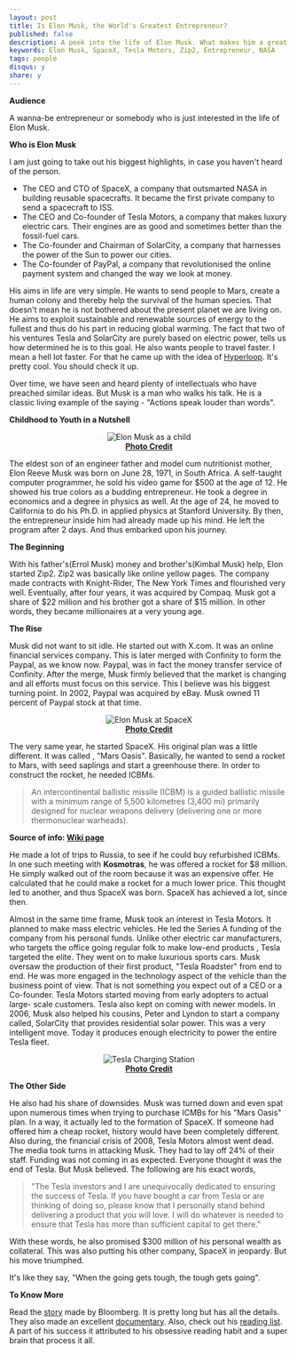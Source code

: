```yaml
---
layout: post
title: Is Elon Musk, the World's Greatest Entrepreneur?
published: false
description: A peek into the life of Elon Musk. What makes him a great entreprenuer and what we can learn from him.
keywords: Elon Musk, SpaceX, Tesla Motors, Zip2, Entrepreneur, NASA
tags: people
disqus:	y
share: y
---
```



**Audience**

A wanna-be entrepreneur or somebody who is just interested in the life of Elon Musk.

**Who is Elon Musk**

I am just going to take out his biggest highlights, in case you haven't heard of the person.

+	The CEO and CTO of SpaceX, a company that outsmarted NASA in building reusable spacecrafts. It became the first private company to send a spacecraft to ISS.
+	The CEO and Co-founder of Tesla Motors, a company that makes luxury electric cars. Their engines are as good and sometimes better than the fossil-fuel cars.
+	The Co-founder and Chairman of SolarCity, a company that harnesses the power of the Sun to power our cities. 
+	The Co-founder of PayPal, a company that revolutionised the online payment system and changed the way we look at money.


His aims in life are very simple. He wants to send people to Mars, create a human colony and thereby help the survival of the human species. That doesn't mean he is not bothered about the present planet we are living on. He aims to exploit sustainable and renewable sources of energy to the fullest and thus do his part in reducing global warming. The fact that two of his ventures Tesla and SolarCity are purely based on electric power, tells us how determined he is to this goal. He also wants people to travel faster. I mean a hell lot faster. For that he came up with the idea of [Hyperloop](https://en.wikipedia.org/wiki/Hyperloop). It's pretty cool. You should check it up.

Over time, we have seen and heard plenty of intellectuals who have preached similar ideas. But Musk is a man who walks his talk. He is a classic living example of the saying - "Actions speak louder than words". 

**Childhood to Youth in a Nutshell**

<center><img src="https://lh3.googleusercontent.com/u/0/d/0BwzDnRSrxRoaWXZnX2hMNkpzR00=s1600-k-iv1" alt="Elon Musk as a child" /></center>
<center><b class="small"><a href="http://www.bloomberg.com/graphics/2015-elon-musk-spacex/">Photo Credit</a></b></center>


The eldest son of an engineer father and model cum nutritionist mother, Elon Reeve Musk was born on June 28, 1971, in South Africa. A self-taught computer programmer, he sold his video game for $500 at the age of 12. He showed his true colors as a budding entrepreneur. He took a degree in economics and a degree in physics as well. At the age of 24, he moved to California to do his Ph.D. in applied physics at Stanford University. By then, the entrepreneur inside him had already made up his mind. He left the program after 2 days. And thus embarked upon his journey. 


**The Beginning**

With his father's(Errol Musk) money and brother's(Kimbal Musk) help, Elon started Zip2. Zip2 was basically like online yellow pages. The company made contracts with Knight-Rider, The New York Times and flourished very well. Eventually, after four years, it was acquired by Compaq. Musk got a share of $22 million and his brother got a share of $15 million. In other words, they became millionaires at a very young age. 

**The Rise**

Musk did not want to sit idle. He started out with X.com. It was an online financial services company. This is later merged with Confinity to form the Paypal, as we know now. Paypal, was in fact the money transfer service of Confinity. After the merge, Musk firmly believed that the market is changing and all efforts must focus on this service. This I believe was his biggest turning point. In 2002, Paypal was acquired by eBay. Musk owned 11 percent of Paypal stock at that time. 

<center><img src="https://lh3.googleusercontent.com/u/0/d/0BwzDnRSrxRoaaXdiNzdBbFZBbG8=s1600-k-iv1" alt="Elon Musk at SpaceX" /></center>
<center><b class="small"><a href="http://www.thesundaytimes.co.uk/">Photo Credit</a></b></center>

The very same year, he started SpaceX. His original plan was a little different. It was called , "Mars Oasis". Basically, he wanted to send a rocket to Mars, with seed saplings and start a greenhouse there. In order to construct the rocket, he needed ICBMs. 

>An intercontinental ballistic missile (ICBM) is a guided ballistic missile with a minimum range of 5,500 kilometres (3,400 mi) primarily designed for nuclear weapons delivery (delivering one or more thermonuclear warheads).

<b class="small">Source of info: [Wiki page](https://en.wikipedia.org/wiki/Intercontinental_ballistic_missile)</b>

He made a lot of trips to Russia, to see if he could buy refurbished ICBMs. In one such meeting with <b>Kosmotras</b>, he was offered a rocket for $8 million. He simply walked out of the room because it was an expensive offer. He calculated that he could make a rocket for a much lower price. This thought led to another, and thus SpaceX was born. SpaceX has achieved a lot, since then. 

Almost in the same time frame, Musk took an interest in Tesla Motors. It planned to make mass electric vehicles. He led the Series A funding of the company from his personal funds. Unlike other electric car manufacturers, who targets the office going regular folk to make low-end products , Tesla targeted the elite. They went on to make luxurious sports cars. Musk oversaw the production of their first product, "Tesla Roadster" from end to end. He was more engaged in the technology aspect of the vehicle than the business point of view. That is not something you expect out of a CEO or a Co-founder.  Tesla Motors started moving from early adopters to actual large- scale customers. Tesla also kept on coming with newer models. In 2006, Musk also helped his cousins, Peter and Lyndon to start a company called, SolarCity that provides residential solar power. This was a very intelligent move. Today it produces enough electricity to power the entire Tesla fleet. 

<center><img src="https://lh3.googleusercontent.com/u/0/d/0BwzDnRSrxRoaS0lPY0VXZVVKN3c=s1600-k-iv1" alt="Tesla Charging Station" /></center>
<center><b class="small"><a href="http://www.theautochannel.com/news/2016/03/25/213148-tesla-expanding-manhattan-ny-recharging-station-network.html">Photo Credit</a></b></center>


**The Other Side**

He also had his share of downsides. Musk was turned down and even spat upon numerous times when trying to purchase ICMBs for his "Mars Oasis" plan. In a way, it actually led to the formation of SpaceX. If someone had offered him a cheap rocket, history would have been completely different. Also during, the financial crisis of 2008, Tesla Motors almost went dead. The media took turns in attacking Musk. They had to lay off 24% of their staff. Funding was not coming in as expected. Everyone thought it was the end of Tesla. But Musk believed. The following are his exact words, 

>"The Tesla investors and I are unequivocally dedicated to ensuring the success of Tesla. If you have bought a car from Tesla or are thinking of doing so, please know that I personally stand behind delivering a product that you will love. I will do whatever is needed to ensure that Tesla has more than sufficient capital to get there."

With these words, he also promised $300 million of his personal wealth as collateral. This was also putting his other company, SpaceX in jeopardy. But his move triumphed. 

It's like they say, "When the going gets tough, the tough gets going". 

**To Know More**

Read the [story](http://www.bloomberg.com/graphics/2015-elon-musk-spacex/) made by Bloomberg. It is pretty long but has all the details. They also made an excellent [documentary](https://www.youtube.com/watch?v=mh45igK4Esw). Also, check out his [reading list](http://www.inc.com/geoffrey-james/9-powerful-books-elon-musk-recommends.html). A part of his success it attributed to his obsessive reading habit and a super brain that process it all.